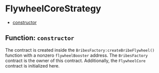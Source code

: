 # FlywheelCoreStrategy

- [constructor](#function-constructor)


## Function: `constructor`

The contract is created inside the `BribesFactory:createBribeFlywheel()` function with a nonzero `flywheelBooster` address. The `BribesFactory` contract is the owner of this contract. Additionally, the `FlywheelCore` contract is initialized here.

